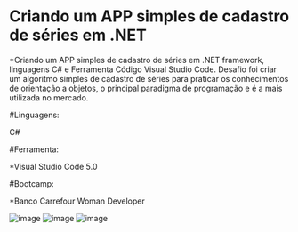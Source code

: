 # Criando um APP simples de cadastro de séries em .NET

*Criando um APP simples de cadastro de séries em .NET framework, linguagens C# e Ferramenta Código Visual Studio Code. 
Desafio  foi criar um algoritmo simples de cadastro de séries para praticar os conhecimentos de orientação a objetos, o principal paradigma de programação e é a mais utilizada no mercado.

#Linguagens:

C#

#Ferramenta:

*Visual Studio Code 5.0

#Bootcamp:

*Banco Carrefour Woman Developer 

![image](https://user-images.githubusercontent.com/101484328/162368533-7e80e80e-9ed4-4314-ac18-f9ae847bc120.png)
![image](https://user-images.githubusercontent.com/101484328/162368734-1f293f58-4631-41ce-a5da-09cf757764e8.png)
![image](https://user-images.githubusercontent.com/101484328/162369154-23e8e5e1-4407-4c16-b514-c77d8a2f096e.png)



